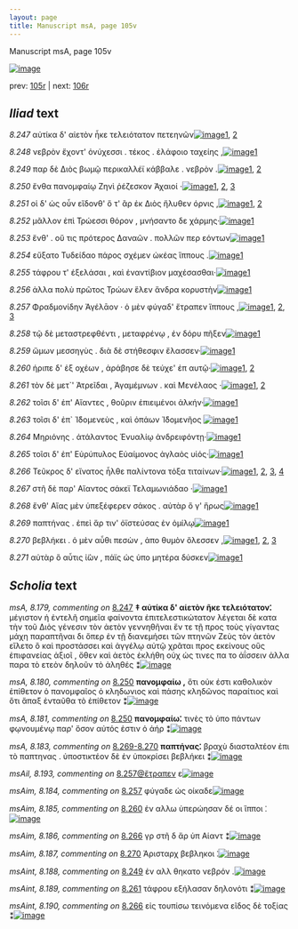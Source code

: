 ```yaml
---
layout: page
title: Manuscript msA, page 105v
---
```


Manuscript msA, page 105v

[![image](http://www.homermultitext.org/iipsrv?OBJ=IIP,1.0&FIF=/project/homer/pyramidal/deepzoom/hmt/vaimg/2017a/VA105VN_0608.tif&WID=100&CVT=JPEG)](http://www.homermultitext.org/ict2/?urn=urn:cite2:hmt:vaimg.2017a:VA105VN_0608)

prev:  [105r](../105r/) | next:  [106r](../106r/)

## *Iliad* text

*8.247* <a id="8.247"/> αὐτίκα δ' αἰετὸν ἧκε τελειότατον πετεηνῶν[![image](http://www.homermultitext.org/iipsrv?OBJ=IIP,1.0&FIF=/project/homer/pyramidal/deepzoom/hmt/vaimg/2017a/VA105VN_0608.tif&RGN=0.4565,0.2404,0.3954,0.0285&WID=1000&CVT=JPEG)](http://www.homermultitext.org/ict2/?urn=urn:cite2:hmt:vaimg.2017a:VA105VN_0608@0.4565,0.2404,0.3954,0.0285)[1](#msA_8.1), [2](#msA_8.179)

*8.248* <a id="8.248"/> νεβρὸν ἔχοντ' ὀνύχεσσι . τέκος . ἐλάφοιο ταχείης ,[![image](http://www.homermultitext.org/iipsrv?OBJ=IIP,1.0&FIF=/project/homer/pyramidal/deepzoom/hmt/vaimg/2017a/VA105VN_0608.tif&RGN=0.4565,0.2607,0.4014,0.0316&WID=1000&CVT=JPEG)](http://www.homermultitext.org/ict2/?urn=urn:cite2:hmt:vaimg.2017a:VA105VN_0608@0.4565,0.2607,0.4014,0.0316)[1](#msA_8.1)

*8.249* <a id="8.249"/> παρ δὲ Διὸς βωμῷ 					περικαλλέϊ κάββαλε . νεβρὸν .[![image](http://www.homermultitext.org/iipsrv?OBJ=IIP,1.0&FIF=/project/homer/pyramidal/deepzoom/hmt/vaimg/2017a/VA105VN_0608.tif&RGN=0.4474,0.2795,0.4274,0.0316&WID=1000&CVT=JPEG)](http://www.homermultitext.org/ict2/?urn=urn:cite2:hmt:vaimg.2017a:VA105VN_0608@0.4474,0.2795,0.4274,0.0316)[1](#msA_8.1), [2](#msAint_8.188)

*8.250* <a id="8.250"/> ἔνθα πανομφαίῳ Ζηνὶ 					ῥέζεσκον Ἀχαιοί ·[![image](http://www.homermultitext.org/iipsrv?OBJ=IIP,1.0&FIF=/project/homer/pyramidal/deepzoom/hmt/vaimg/2017a/VA105VN_0608.tif&RGN=0.4284,0.299,0.3874,0.0338&WID=1000&CVT=JPEG)](http://www.homermultitext.org/ict2/?urn=urn:cite2:hmt:vaimg.2017a:VA105VN_0608@0.4284,0.299,0.3874,0.0338)[1](#msA_8.181), [2](#msA_8.1), [3](#msA_8.180)

*8.251* <a id="8.251"/> οἱ δ' ὡς οὖν εἴδονθ' ὅ τ' ἂρ ἐκ Διὸς ἤλυθεν όρνις ,[![image](http://www.homermultitext.org/iipsrv?OBJ=IIP,1.0&FIF=/project/homer/pyramidal/deepzoom/hmt/vaimg/2017a/VA105VN_0608.tif&RGN=0.4535,0.3186,0.4144,0.0338&WID=1000&CVT=JPEG)](http://www.homermultitext.org/ict2/?urn=urn:cite2:hmt:vaimg.2017a:VA105VN_0608@0.4535,0.3186,0.4144,0.0338)[1](#msA_8.1), [2](#msAil_8.192)

*8.252* <a id="8.252"/> μᾶλλον ἐπὶ Τρώεσσι 					θόρον , μνήσαντο δε χάρμης·[![image](http://www.homermultitext.org/iipsrv?OBJ=IIP,1.0&FIF=/project/homer/pyramidal/deepzoom/hmt/vaimg/2017a/VA105VN_0608.tif&RGN=0.4575,0.3373,0.4044,0.0338&WID=1000&CVT=JPEG)](http://www.homermultitext.org/ict2/?urn=urn:cite2:hmt:vaimg.2017a:VA105VN_0608@0.4575,0.3373,0.4044,0.0338)[1](#msA_8.1)

*8.253* <a id="8.253"/> ἔνθ' . οὔ τις πρότερος Δαναῶν . πολλῶν περ εόντων[![image](http://www.homermultitext.org/iipsrv?OBJ=IIP,1.0&FIF=/project/homer/pyramidal/deepzoom/hmt/vaimg/2017a/VA105VN_0608.tif&RGN=0.4565,0.3546,0.4114,0.0338&WID=1000&CVT=JPEG)](http://www.homermultitext.org/ict2/?urn=urn:cite2:hmt:vaimg.2017a:VA105VN_0608@0.4565,0.3546,0.4114,0.0338)[1](#msA_8.1)

*8.254* <a id="8.254"/> εὔξατο Τυδείδαο πάρος 					σχέμεν ὠκέας ἵππους .[![image](http://www.homermultitext.org/iipsrv?OBJ=IIP,1.0&FIF=/project/homer/pyramidal/deepzoom/hmt/vaimg/2017a/VA105VN_0608.tif&RGN=0.4525,0.3772,0.4114,0.0338&WID=1000&CVT=JPEG)](http://www.homermultitext.org/ict2/?urn=urn:cite2:hmt:vaimg.2017a:VA105VN_0608@0.4525,0.3772,0.4114,0.0338)[1](#msA_8.1)

*8.255* <a id="8.255"/> τάφρου τ' ἐξελάσαι , καὶ ἐναντίβιον μαχέσασθαι·[![image](http://www.homermultitext.org/iipsrv?OBJ=IIP,1.0&FIF=/project/homer/pyramidal/deepzoom/hmt/vaimg/2017a/VA105VN_0608.tif&RGN=0.4525,0.3952,0.4164,0.0338&WID=1000&CVT=JPEG)](http://www.homermultitext.org/ict2/?urn=urn:cite2:hmt:vaimg.2017a:VA105VN_0608@0.4525,0.3952,0.4164,0.0338)[1](#msA_8.1)

*8.256* <a id="8.256"/> ἀλλα πολὺ πρῶτος Τρώων ἕλεν ἄνδρα κορυστὴν[![image](http://www.homermultitext.org/iipsrv?OBJ=IIP,1.0&FIF=/project/homer/pyramidal/deepzoom/hmt/vaimg/2017a/VA105VN_0608.tif&RGN=0.4605,0.411,0.4064,0.0338&WID=1000&CVT=JPEG)](http://www.homermultitext.org/ict2/?urn=urn:cite2:hmt:vaimg.2017a:VA105VN_0608@0.4605,0.411,0.4064,0.0338)[1](#msA_8.1)

*8.257* <a id="8.257"/> Φραδμονίδην Ἀγέλᾱον · 					ὁ μὲν φύγαδ' ἔτραπεν ἵππους ,[![image](http://www.homermultitext.org/iipsrv?OBJ=IIP,1.0&FIF=/project/homer/pyramidal/deepzoom/hmt/vaimg/2017a/VA105VN_0608.tif&RGN=0.4424,0.4313,0.4354,0.0338&WID=1000&CVT=JPEG)](http://www.homermultitext.org/ict2/?urn=urn:cite2:hmt:vaimg.2017a:VA105VN_0608@0.4424,0.4313,0.4354,0.0338)[1](#msA_8.1), [2](#msAim_8.184), [3](#msAil_8.193)

*8.258* <a id="8.258"/> τῷ δὲ μεταστρεφθέντι , μεταφρένῳ , ἐν δόρυ πῆξεν[![image](http://www.homermultitext.org/iipsrv?OBJ=IIP,1.0&FIF=/project/homer/pyramidal/deepzoom/hmt/vaimg/2017a/VA105VN_0608.tif&RGN=0.4575,0.45,0.4174,0.0338&WID=1000&CVT=JPEG)](http://www.homermultitext.org/ict2/?urn=urn:cite2:hmt:vaimg.2017a:VA105VN_0608@0.4575,0.45,0.4174,0.0338)[1](#msA_8.1)

*8.259* <a id="8.259"/> ὤμων μεσσηγὺς . διὰ δὲ στήθεσφιν ἔλασσεν·[![image](http://www.homermultitext.org/iipsrv?OBJ=IIP,1.0&FIF=/project/homer/pyramidal/deepzoom/hmt/vaimg/2017a/VA105VN_0608.tif&RGN=0.4595,0.4666,0.3684,0.0338&WID=1000&CVT=JPEG)](http://www.homermultitext.org/ict2/?urn=urn:cite2:hmt:vaimg.2017a:VA105VN_0608@0.4595,0.4666,0.3684,0.0338)[1](#msA_8.1)

*8.260* <a id="8.260"/> ήριπε δ' ἐξ οχέων , ἀράβησε δὲ τεύχε' ἐπ αυτῷ·[![image](http://www.homermultitext.org/iipsrv?OBJ=IIP,1.0&FIF=/project/homer/pyramidal/deepzoom/hmt/vaimg/2017a/VA105VN_0608.tif&RGN=0.4635,0.4838,0.4024,0.0406&WID=1000&CVT=JPEG)](http://www.homermultitext.org/ict2/?urn=urn:cite2:hmt:vaimg.2017a:VA105VN_0608@0.4635,0.4838,0.4024,0.0406)[1](#msA_8.1), [2](#msAim_8.185)

*8.261* <a id="8.261"/> τὸν δὲ μετ`' 					 Ἀτρεῖδαι , Ἀγαμέμνων . καὶ Μενέλαος ·[![image](http://www.homermultitext.org/iipsrv?OBJ=IIP,1.0&FIF=/project/homer/pyramidal/deepzoom/hmt/vaimg/2017a/VA105VN_0608.tif&RGN=0.4595,0.5034,0.4204,0.0406&WID=1000&CVT=JPEG)](http://www.homermultitext.org/ict2/?urn=urn:cite2:hmt:vaimg.2017a:VA105VN_0608@0.4595,0.5034,0.4204,0.0406)[1](#msA_8.1), [2](#msAint_8.189)

*8.262* <a id="8.262"/> τοῖσι δ' ἐπ' Αἴαντες , θοῦριν 					ἐπιειμένοι ἀλκήν·[![image](http://www.homermultitext.org/iipsrv?OBJ=IIP,1.0&FIF=/project/homer/pyramidal/deepzoom/hmt/vaimg/2017a/VA105VN_0608.tif&RGN=0.4645,0.5214,0.4114,0.0353&WID=1000&CVT=JPEG)](http://www.homermultitext.org/ict2/?urn=urn:cite2:hmt:vaimg.2017a:VA105VN_0608@0.4645,0.5214,0.4114,0.0353)[1](#msA_8.1)

*8.263* <a id="8.263"/> τοῖσι δ' ἐπ` 					 Ἰ̈δομενεὺς , καὶ ὀπάων 						 Ἰ̈δομενῆος 				[![image](http://www.homermultitext.org/iipsrv?OBJ=IIP,1.0&FIF=/project/homer/pyramidal/deepzoom/hmt/vaimg/2017a/VA105VN_0608.tif&RGN=0.4585,0.5409,0.4164,0.0391&WID=1000&CVT=JPEG)](http://www.homermultitext.org/ict2/?urn=urn:cite2:hmt:vaimg.2017a:VA105VN_0608@0.4585,0.5409,0.4164,0.0391)[1](#msA_8.1)

*8.264* <a id="8.264"/> Μηριόνης . ἀτάλαντος 						 Ἐνυαλίῳ ἀνδρειφόντῃ·[![image](http://www.homermultitext.org/iipsrv?OBJ=IIP,1.0&FIF=/project/homer/pyramidal/deepzoom/hmt/vaimg/2017a/VA105VN_0608.tif&RGN=0.4625,0.559,0.4164,0.0391&WID=1000&CVT=JPEG)](http://www.homermultitext.org/ict2/?urn=urn:cite2:hmt:vaimg.2017a:VA105VN_0608@0.4625,0.559,0.4164,0.0391)[1](#msA_8.1)

*8.265* <a id="8.265"/> τοῖσι δ' ἐπ' Εὐρύπυλος 					 Εὐαίμονος ἀγλαὸς υἱός·[![image](http://www.homermultitext.org/iipsrv?OBJ=IIP,1.0&FIF=/project/homer/pyramidal/deepzoom/hmt/vaimg/2017a/VA105VN_0608.tif&RGN=0.4615,0.5785,0.4214,0.0376&WID=1000&CVT=JPEG)](http://www.homermultitext.org/ict2/?urn=urn:cite2:hmt:vaimg.2017a:VA105VN_0608@0.4615,0.5785,0.4214,0.0376)[1](#msA_8.1)

*8.266* <a id="8.266"/> Τεῦκρος δ' εἴνατος 					ἦλθε παλίντονα τόξα τιταίνων·[![image](http://www.homermultitext.org/iipsrv?OBJ=IIP,1.0&FIF=/project/homer/pyramidal/deepzoom/hmt/vaimg/2017a/VA105VN_0608.tif&RGN=0.4454,0.5958,0.4545,0.0406&WID=1000&CVT=JPEG)](http://www.homermultitext.org/ict2/?urn=urn:cite2:hmt:vaimg.2017a:VA105VN_0608@0.4454,0.5958,0.4545,0.0406)[1](#msA_8.182), [2](#msA_8.1), [3](#msAint_8.190), [4](#msAim_8.186)

*8.267* <a id="8.267"/> στῆ δὲ παρ' Αἴαντος 					σάκεϊ Τελαμωνιάδαο ·[![image](http://www.homermultitext.org/iipsrv?OBJ=IIP,1.0&FIF=/project/homer/pyramidal/deepzoom/hmt/vaimg/2017a/VA105VN_0608.tif&RGN=0.4655,0.6153,0.3944,0.0406&WID=1000&CVT=JPEG)](http://www.homermultitext.org/ict2/?urn=urn:cite2:hmt:vaimg.2017a:VA105VN_0608@0.4655,0.6153,0.3944,0.0406)[1](#msA_8.1)

*8.268* <a id="8.268"/> ἔνθ' Αἴας μὲν 					ὑπεξέφερεν σάκος . αὐτὰρ ὅ γ' ἥρως[![image](http://www.homermultitext.org/iipsrv?OBJ=IIP,1.0&FIF=/project/homer/pyramidal/deepzoom/hmt/vaimg/2017a/VA105VN_0608.tif&RGN=0.4645,0.6371,0.4234,0.0406&WID=1000&CVT=JPEG)](http://www.homermultitext.org/ict2/?urn=urn:cite2:hmt:vaimg.2017a:VA105VN_0608@0.4645,0.6371,0.4234,0.0406)[1](#msA_8.1)

*8.269* <a id="8.269"/> παπτήνας . ἐπεὶ ἄρ τιν' ὀϊστεύσας ἐν ὁμίλῳ[![image](http://www.homermultitext.org/iipsrv?OBJ=IIP,1.0&FIF=/project/homer/pyramidal/deepzoom/hmt/vaimg/2017a/VA105VN_0608.tif&RGN=0.4685,0.6582,0.3904,0.0346&WID=1000&CVT=JPEG)](http://www.homermultitext.org/ict2/?urn=urn:cite2:hmt:vaimg.2017a:VA105VN_0608@0.4685,0.6582,0.3904,0.0346)[1](#msA_8.1)

*8.270* <a id="8.270"/> βεβλήκει . ὁ μὲν αὖθι πεσὼν , ἀπο θυμὸν ὄλεσσεν ,[![image](http://www.homermultitext.org/iipsrv?OBJ=IIP,1.0&FIF=/project/homer/pyramidal/deepzoom/hmt/vaimg/2017a/VA105VN_0608.tif&RGN=0.4655,0.6754,0.4034,0.0398&WID=1000&CVT=JPEG)](http://www.homermultitext.org/ict2/?urn=urn:cite2:hmt:vaimg.2017a:VA105VN_0608@0.4655,0.6754,0.4034,0.0398)[1](#msAim_8.187), [2](#msA_8.1), [3](#msAint_8.191)

*8.271* <a id="8.271"/> αὐτὰρ ὃ αὖτις ἰ̈ὼν , πάϊς ὡς ὑπο μητέρα δύσκεν[![image](http://www.homermultitext.org/iipsrv?OBJ=IIP,1.0&FIF=/project/homer/pyramidal/deepzoom/hmt/vaimg/2017a/VA105VN_0608.tif&RGN=0.4715,0.6912,0.4144,0.0398&WID=1000&CVT=JPEG)](http://www.homermultitext.org/ict2/?urn=urn:cite2:hmt:vaimg.2017a:VA105VN_0608@0.4715,0.6912,0.4144,0.0398)[1](#msA_8.1)

## *Scholia* text

*msA, 8.179, commenting on* [8.247](#8.247)  <a id="msA_8.179"/> **‡ αὐτίκα δ' αἱετὸν ῆκε τελειότατον⁚** μέγιστον ἠ ἐντελῆ σημεῖα φαίνοντα ἐπιτελεστικώτατον λέγεται δὲ κατα τὴν τοῦ Διὸς γένεσιν τὸν ἀετὸν γεννηθῆναι ἔν τε τῇ προς τοὺς γίγαντας μάχη παραπτῆναι δι ὅπερ ἐν τῇ διανεμήσει τῶν πτηνῶν Ζεὺς τὸν ἀετὸν εἵλετο ὃ καὶ προστάσσει καὶ ἀγγέλῳ αὐτῷ χρᾶται προς εκείνους οὓς ἐπιφανείας ἀξιοῖ , ὅθεν καὶ ἀετὸς ἐκλήθη οὐχ ὡς τινες πα το ἀΐσσειν ἀλλα παρα τὸ ετεὸν δηλοῦν τὸ ἀληθές ⁑[![image](http://www.homermultitext.org/iipsrv?OBJ=IIP,1.0&FIF=/project/homer/pyramidal/deepzoom/hmt/vaimg/2017a/VA105VN_0608.tif&RGN=0.188,0.1311,0.6763,0.0811&WID=1000&CVT=JPEG)](http://www.homermultitext.org/ict2/?urn=urn:cite2:hmt:vaimg.2017a:VA105VN_0608@0.188,0.1311,0.6763,0.0811)

*msA, 8.180, commenting on* [8.250](#8.250)  <a id="msA_8.180"/> **πανομφαίω ,** ὅτι οὐκ έστι καθολικὸν ἐπίθετον ὁ πανομφαῖος ὁ κληδωνιος καὶ πάσης κληδῶνος παραίτιος καὶ ὅτι ἅπαξ ἐνταῦθα τὸ ἐπίθετον ⁑[![image](http://www.homermultitext.org/iipsrv?OBJ=IIP,1.0&FIF=/project/homer/pyramidal/deepzoom/hmt/vaimg/2017a/VA105VN_0608.tif&RGN=0.1991,0.171,0.6671,0.0504&WID=1000&CVT=JPEG)](http://www.homermultitext.org/ict2/?urn=urn:cite2:hmt:vaimg.2017a:VA105VN_0608@0.1991,0.171,0.6671,0.0504)

*msA, 8.181, commenting on* [8.250](#8.250)  <a id="msA_8.181"/> **πανομφαίω⁚** τινὲς τὸ ὑπο πάντων φῳνουμένῳ παρ' ὅσον αὐτός ἐστιν ὁ ἀήρ ⁑[![image](http://www.homermultitext.org/iipsrv?OBJ=IIP,1.0&FIF=/project/homer/pyramidal/deepzoom/hmt/vaimg/2017a/VA105VN_0608.tif&RGN=0.1871,0.2047,0.4566,0.038&WID=1000&CVT=JPEG)](http://www.homermultitext.org/ict2/?urn=urn:cite2:hmt:vaimg.2017a:VA105VN_0608@0.1871,0.2047,0.4566,0.038)

*msA, 8.183, commenting on* [8.269-8.270](#8.269-8.270)  <a id="msA_8.183"/> **παπτήνας⁚** βραχὺ διασταλτέον ἐπι τὸ παπτηνας . ὑποστικτέον δὲ ἐν ὑποκρίσει βεβλήκει ⁑[![image](http://www.homermultitext.org/iipsrv?OBJ=IIP,1.0&FIF=/project/homer/pyramidal/deepzoom/hmt/vaimg/2017a/VA105VN_0608.tif&RGN=0.1977,0.675,0.2037,0.0508&WID=1000&CVT=JPEG)](http://www.homermultitext.org/ict2/?urn=urn:cite2:hmt:vaimg.2017a:VA105VN_0608@0.1977,0.675,0.2037,0.0508)

*msAil, 8.193, commenting on* [8.257@ἔτραπεν](#8.257@ἔτραπεν)  <a id="msAil_8.193"/> ε[![image](http://www.homermultitext.org/iipsrv?OBJ=IIP,1.0&FIF=/project/homer/pyramidal/deepzoom/hmt/vaimg/2017a/VA105VN_0608.tif&RGN=0.786,0.4355,0.0091,0.0075&WID=1000&CVT=JPEG)](http://www.homermultitext.org/ict2/?urn=urn:cite2:hmt:vaimg.2017a:VA105VN_0608@0.786,0.4355,0.0091,0.0075)

*msAim, 8.184, commenting on* [8.257](#8.257)  <a id="msAim_8.184"/> φύγαδε ὡς οίκαδε[![image](http://www.homermultitext.org/iipsrv?OBJ=IIP,1.0&FIF=/project/homer/pyramidal/deepzoom/hmt/vaimg/2017a/VA105VN_0608.tif&RGN=0.3749,0.445,0.07,0.0174&WID=1000&CVT=JPEG)](http://www.homermultitext.org/ict2/?urn=urn:cite2:hmt:vaimg.2017a:VA105VN_0608@0.3749,0.445,0.07,0.0174)

*msAim, 8.185, commenting on* [8.260](#8.260)  <a id="msAim_8.185"/> ἐν αλλω ὑπερώησαν δέ οι ἵπποι ⁚[![image](http://www.homermultitext.org/iipsrv?OBJ=IIP,1.0&FIF=/project/homer/pyramidal/deepzoom/hmt/vaimg/2017a/VA105VN_0608.tif&RGN=0.3971,0.4982,0.0583,0.0219&WID=1000&CVT=JPEG)](http://www.homermultitext.org/ict2/?urn=urn:cite2:hmt:vaimg.2017a:VA105VN_0608@0.3971,0.4982,0.0583,0.0219)

*msAim, 8.186, commenting on* [8.266](#8.266)  <a id="msAim_8.186"/> γρ στῆ δ ἄρ ὑπ Αίαντ ⁑[![image](http://www.homermultitext.org/iipsrv?OBJ=IIP,1.0&FIF=/project/homer/pyramidal/deepzoom/hmt/vaimg/2017a/VA105VN_0608.tif&RGN=0.4091,0.6584,0.0597,0.0292&WID=1000&CVT=JPEG)](http://www.homermultitext.org/ict2/?urn=urn:cite2:hmt:vaimg.2017a:VA105VN_0608@0.4091,0.6584,0.0597,0.0292)

*msAim, 8.187, commenting on* [8.270](#8.270)  <a id="msAim_8.187"/> Ἀρισταρχ βεβληκοι ⁚[![image](http://www.homermultitext.org/iipsrv?OBJ=IIP,1.0&FIF=/project/homer/pyramidal/deepzoom/hmt/vaimg/2017a/VA105VN_0608.tif&RGN=0.4003,0.6926,0.0717,0.0215&WID=1000&CVT=JPEG)](http://www.homermultitext.org/ict2/?urn=urn:cite2:hmt:vaimg.2017a:VA105VN_0608@0.4003,0.6926,0.0717,0.0215)

*msAint, 8.188, commenting on* [8.249](#8.249)  <a id="msAint_8.188"/> ἐν αλλ θηκατο νεβρόν .[![image](http://www.homermultitext.org/iipsrv?OBJ=IIP,1.0&FIF=/project/homer/pyramidal/deepzoom/hmt/vaimg/2017a/VA105VN_0608.tif&RGN=0.8574,0.2761,0.0363,0.0311&WID=1000&CVT=JPEG)](http://www.homermultitext.org/ict2/?urn=urn:cite2:hmt:vaimg.2017a:VA105VN_0608@0.8574,0.2761,0.0363,0.0311)

*msAint, 8.189, commenting on* [8.261](#8.261)  <a id="msAint_8.189"/> τάφρου εξήλασαν δηλονότι ⁑[![image](http://www.homermultitext.org/iipsrv?OBJ=IIP,1.0&FIF=/project/homer/pyramidal/deepzoom/hmt/vaimg/2017a/VA105VN_0608.tif&RGN=0.8651,0.4962,0.0363,0.0341&WID=1000&CVT=JPEG)](http://www.homermultitext.org/ict2/?urn=urn:cite2:hmt:vaimg.2017a:VA105VN_0608@0.8651,0.4962,0.0363,0.0341)

*msAint, 8.190, commenting on* [8.266](#8.266)  <a id="msAint_8.190"/> εἰς τουπίσω τεινόμενα εῖδος δὲ τοξίας ⁑[![image](http://www.homermultitext.org/iipsrv?OBJ=IIP,1.0&FIF=/project/homer/pyramidal/deepzoom/hmt/vaimg/2017a/VA105VN_0608.tif&RGN=0.8749,0.5941,0.0371,0.0487&WID=1000&CVT=JPEG)](http://www.homermultitext.org/ict2/?urn=urn:cite2:hmt:vaimg.2017a:VA105VN_0608@0.8749,0.5941,0.0371,0.0487)